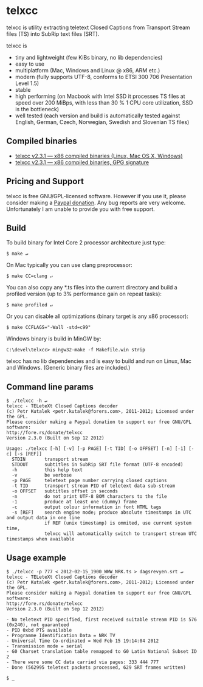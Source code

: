 # telxcc

telxcc is utility extracting teletext Closed Captions from Transport Stream files (TS) into SubRip text files (SRT).

telxcc is

* tiny and lightweight (few KiBs binary, no lib dependencies)
* easy to use
* multiplatform (Mac, Windows and Linux @ x86, ARM etc.)
* modern (fully supports UTF-8, conforms to ETSI 300 706 Presentation Level 1.5)
* stable
* high performing (on Macbook with Intel SSD it processes TS files at speed over 200 MiBps, with less than 30 % 1 CPU core utilization, SSD is the bottleneck)
* well tested (each version and build is automatically tested against English, German, Czech, Norwegian, Swedish and Slovenian TS files)

## Compiled binaries

* [telxcc v2.3.1 — x86 compiled binaries (Linux, Mac OS X, Windows)](https://forers.com/download/telxcc/telxcc-x86-v2.3.1.zip)
* [telxcc v2.3.1 — x86 compiled binaries, GPG signature](https://forers.com/download/telxcc/telxcc-x86-v2.3.1.zip.asc)

## Pricing and Support

telxcc is free GNU/GPL-licensed software. However if you use it, please consider making a [Paypal donation](http://fore.rs/donate/telxcc). Any bug reports are very welcome. Unfortunately I am unable to provide you with free support.

## Build

To build binary for Intel Core 2 processor architecture just type:

    $ make ↵

On Mac typically you can use clang preprocessor:

    $ make CC=clang ↵

You can also copy any \*.ts files into the current directory and build a profiled version (up to 3% performance gain on repeat tasks):

    $ make profiled ↵

Or you can disable all optimizations (binary target is any x86 processor):

    $ make CCFLAGS="-Wall -std=c99"

Windows binary is build in MinGW by:

    C:\devel\telxcc> mingw32-make -f Makefile.win strip

telxcc has no lib dependencies and is easy to build and run on Linux, Mac and Windows. (Generic binary files are included.)

## Command line params

    $ ./telxcc -h ↵
    telxcc - TELeteXt Closed Captions decoder
    (c) Petr Kutalek <petr.kutalek@forers.com>, 2011-2012; Licensed under the GPL.
    Please consider making a Paypal donation to support our free GNU/GPL software:
    http://fore.rs/donate/telxcc
    Version 2.3.0 (Built on Sep 12 2012)
    
    Usage: ./telxcc [-h] [-v] [-p PAGE] [-t TID] [-o OFFSET] [-n] [-1] [-c] [-s [REF]]
      STDIN       transport stream
      STDOUT      subtitles in SubRip SRT file format (UTF-8 encoded)
      -h          this help text
      -v          be verbose
      -p PAGE     teletext page number carrying closed captions
      -t TID      transport stream PID of teletext data sub-stream
      -o OFFSET   subtitles offset in seconds
      -n          do not print UTF-8 BOM characters to the file
      -1          produce at least one (dummy) frame
      -c          output colour information in font HTML tags
      -s [REF]    search engine mode; produce absolute timestamps in UTC and output data in one line
                  if REF (unix timestamp) is ommited, use current system time,
                  telxcc will automatically switch to transport stream UTC timestamps when available
    
## Usage example

    $ ./telxcc -p 777 < 2012-02-15_1900_WWW_NRK.ts > dagsrevyen.srt ↵
    telxcc - TELeteXt Closed Captions decoder
    (c) Petr Kutalek <petr.kutalek@forers.com>, 2011-2012; Licensed under the GPL.
    Please consider making a Paypal donation to support our free GNU/GPL software:
    http://fore.rs/donate/telxcc
    Version 2.3.0 (Built on Sep 12 2012)

    - No teletext PID specified, first received suitable stream PID is 576 (0x240), not guaranteed
    - PID 0xbd PTS available
    - Programme Identification Data = NRK TV
    - Universal Time Co-ordinated = Wed Feb 15 19:14:04 2012
    - Transmission mode = serial
    - G0 Charset translation table remapped to G0 Latin National Subset ID 2
    - There were some CC data carried via pages: 333 444 777
    - Done (562995 teletext packets processed, 629 SRT frames written)

    $ _

